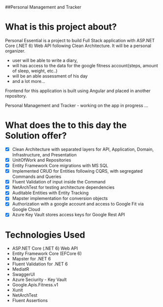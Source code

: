 ##Personal Management and Tracker

# What is this project about?

Personal Essential is a project to build Full Stack application with ASP.NET Core (.NET 6) Web API following Clean Architecture. 
It will be a personal organizer. 
- user will be able to write a diary, 
- will has access to the data for the google fitness account(steps, amount of sleep, weight, etc..)
- will be an able assessment of his day 
- and a lot more...

Frontend for this application is built using Angular and placed in another repository.

Personal Management and Tracker - working on the app in progress ...

# What does the to this day the Solution offer?

- [x] Clean Architecture with separated layers for API, Application, Domain, Infrastructure, and Presentation
- [x] UnitOfWork and Repositories
- [x] Entity Framework Core migrations with MS SQL
- [x] Implemented CRUD for Entities following CQRS, with segregated Commands and Queries
- [x] Fluent Validation of input inside the Command
- [x] NetArchTest for testing architecture dependencies
- [x] Auditable Entities with Entity Tracking
- [x] Mapster implementation for conversion objects
- [x] Authorization with a google account and access to Google Fit via Google Cloud
- [x] Azure Key Vault stores access keys for Google Rest API

# Technologies Used

* ASP.NET Core (.NET 6) Web API
* Entity Framework Core (EFCore 6)
* Mapster for .NET 6
* Fluent Validation for .NET 6
* MediatR 
* SwaggerUI
* Azure Seciurity - Key Vault
* Google.Apis.Fitness.v1
* Xunit
* NetArchTest
* Fluent Assertions
